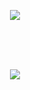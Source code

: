 <p align="center">
  <img src="https://user-images.githubusercontent.com/91692405/151722734-731a7761-d9b2-4494-96cc-442184b47525.png">
</p>
<br>
<br>
<br>
<p align="center">
	<a href="danielirimia60.github.io/fotomat/">
  	<img src="https://user-images.githubusercontent.com/91692405/151722947-36223a7f-e891-4829-8083-bf956a46e0da.png">
	</a>
</p>
